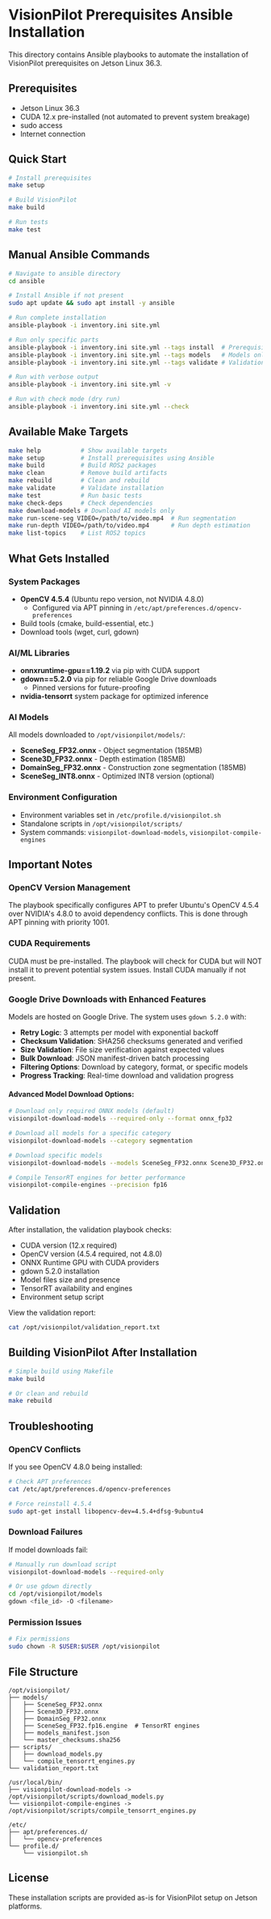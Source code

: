 # VisionPilot Prerequisites Ansible Installation

This directory contains Ansible playbooks to automate the installation of VisionPilot prerequisites on Jetson Linux 36.3.

## Prerequisites

- Jetson Linux 36.3
- CUDA 12.x pre-installed (not automated to prevent system breakage)
- sudo access
- Internet connection

## Quick Start

```bash
# Install prerequisites
make setup

# Build VisionPilot
make build

# Run tests
make test
```

## Manual Ansible Commands

```bash
# Navigate to ansible directory
cd ansible

# Install Ansible if not present
sudo apt update && sudo apt install -y ansible

# Run complete installation
ansible-playbook -i inventory.ini site.yml

# Run only specific parts
ansible-playbook -i inventory.ini site.yml --tags install  # Prerequisites only
ansible-playbook -i inventory.ini site.yml --tags models   # Models only (using gdown 5.2.0)
ansible-playbook -i inventory.ini site.yml --tags validate # Validation only

# Run with verbose output
ansible-playbook -i inventory.ini site.yml -v

# Run with check mode (dry run)
ansible-playbook -i inventory.ini site.yml --check
```

## Available Make Targets

```bash
make help           # Show available targets
make setup          # Install prerequisites using Ansible
make build          # Build ROS2 packages
make clean          # Remove build artifacts
make rebuild        # Clean and rebuild
make validate       # Validate installation
make test           # Run basic tests
make check-deps     # Check dependencies
make download-models # Download AI models only
make run-scene-seg VIDEO=/path/to/video.mp4  # Run segmentation
make run-depth VIDEO=/path/to/video.mp4      # Run depth estimation
make list-topics    # List ROS2 topics
```

## What Gets Installed

### System Packages
- **OpenCV 4.5.4** (Ubuntu repo version, not NVIDIA 4.8.0)
  - Configured via APT pinning in `/etc/apt/preferences.d/opencv-preferences`
- Build tools (cmake, build-essential, etc.)
- Download tools (wget, curl, gdown)

### AI/ML Libraries
- **onnxruntime-gpu==1.19.2** via pip with CUDA support
- **gdown==5.2.0** via pip for reliable Google Drive downloads
  - Pinned versions for future-proofing
- **nvidia-tensorrt** system package for optimized inference

### AI Models
All models downloaded to `/opt/visionpilot/models/`:
- **SceneSeg_FP32.onnx** - Object segmentation (185MB)
- **Scene3D_FP32.onnx** - Depth estimation (185MB)
- **DomainSeg_FP32.onnx** - Construction zone segmentation (185MB)
- **SceneSeg_INT8.onnx** - Optimized INT8 version (optional)

### Environment Configuration
- Environment variables set in `/etc/profile.d/visionpilot.sh`
- Standalone scripts in `/opt/visionpilot/scripts/`
- System commands: `visionpilot-download-models`, `visionpilot-compile-engines`

## Important Notes

### OpenCV Version Management
The playbook specifically configures APT to prefer Ubuntu's OpenCV 4.5.4 over NVIDIA's 4.8.0 to avoid dependency conflicts. This is done through APT pinning with priority 1001.

### CUDA Requirements
CUDA must be pre-installed. The playbook will check for CUDA but will NOT install it to prevent potential system issues. Install CUDA manually if not present.

### Google Drive Downloads with Enhanced Features
Models are hosted on Google Drive. The system uses `gdown 5.2.0` with:
- **Retry Logic**: 3 attempts per model with exponential backoff
- **Checksum Validation**: SHA256 checksums generated and verified
- **Size Validation**: File size verification against expected values
- **Bulk Download**: JSON manifest-driven batch processing
- **Filtering Options**: Download by category, format, or specific models
- **Progress Tracking**: Real-time download and validation progress

#### Advanced Model Download Options:
```bash
# Download only required ONNX models (default)
visionpilot-download-models --required-only --format onnx_fp32

# Download all models for a specific category
visionpilot-download-models --category segmentation

# Download specific models
visionpilot-download-models --models SceneSeg_FP32.onnx Scene3D_FP32.onnx

# Compile TensorRT engines for better performance
visionpilot-compile-engines --precision fp16
```

## Validation

After installation, the validation playbook checks:
- CUDA version (12.x required)
- OpenCV version (4.5.4 required, not 4.8.0)
- ONNX Runtime GPU with CUDA providers
- gdown 5.2.0 installation
- Model files size and presence
- TensorRT availability and engines
- Environment setup script

View the validation report:
```bash
cat /opt/visionpilot/validation_report.txt
```

## Building VisionPilot After Installation

```bash
# Simple build using Makefile
make build

# Or clean and rebuild
make rebuild
```

## Troubleshooting

### OpenCV Conflicts
If you see OpenCV 4.8.0 being installed:
```bash
# Check APT preferences
cat /etc/apt/preferences.d/opencv-preferences

# Force reinstall 4.5.4
sudo apt-get install libopencv-dev=4.5.4+dfsg-9ubuntu4
```

### Download Failures
If model downloads fail:
```bash
# Manually run download script
visionpilot-download-models --required-only

# Or use gdown directly
cd /opt/visionpilot/models
gdown <file_id> -O <filename>
```

### Permission Issues
```bash
# Fix permissions
sudo chown -R $USER:$USER /opt/visionpilot
```

## File Structure

```
/opt/visionpilot/
├── models/
│   ├── SceneSeg_FP32.onnx
│   ├── Scene3D_FP32.onnx
│   ├── DomainSeg_FP32.onnx
│   ├── SceneSeg_FP32.fp16.engine  # TensorRT engines
│   ├── models_manifest.json
│   └── master_checksums.sha256
├── scripts/
│   ├── download_models.py
│   └── compile_tensorrt_engines.py
└── validation_report.txt

/usr/local/bin/
├── visionpilot-download-models -> /opt/visionpilot/scripts/download_models.py
└── visionpilot-compile-engines -> /opt/visionpilot/scripts/compile_tensorrt_engines.py

/etc/
├── apt/preferences.d/
│   └── opencv-preferences
└── profile.d/
    └── visionpilot.sh
```

## License

These installation scripts are provided as-is for VisionPilot setup on Jetson platforms.